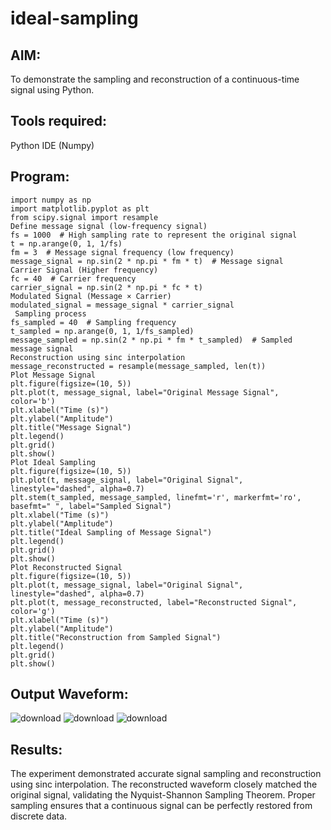 # ideal-sampling
## AIM:
To demonstrate the sampling and reconstruction of a continuous-time signal using Python.
## Tools required:
Python IDE (Numpy)
## Program:
    import numpy as np
    import matplotlib.pyplot as plt
    from scipy.signal import resample
    Define message signal (low-frequency signal)
    fs = 1000  # High sampling rate to represent the original signal
    t = np.arange(0, 1, 1/fs)
    fm = 3  # Message signal frequency (low frequency)
    message_signal = np.sin(2 * np.pi * fm * t)  # Message signal
    Carrier Signal (Higher frequency)
    fc = 40  # Carrier frequency
    carrier_signal = np.sin(2 * np.pi * fc * t)
    Modulated Signal (Message × Carrier)
    modulated_signal = message_signal * carrier_signal
     Sampling process
    fs_sampled = 40  # Sampling frequency
    t_sampled = np.arange(0, 1, 1/fs_sampled)
    message_sampled = np.sin(2 * np.pi * fm * t_sampled)  # Sampled message signal
    Reconstruction using sinc interpolation
    message_reconstructed = resample(message_sampled, len(t))
    Plot Message Signal
    plt.figure(figsize=(10, 5))
    plt.plot(t, message_signal, label="Original Message Signal", color='b')
    plt.xlabel("Time (s)")
    plt.ylabel("Amplitude")
    plt.title("Message Signal")
    plt.legend()
    plt.grid()
    plt.show()
    Plot Ideal Sampling
    plt.figure(figsize=(10, 5))
    plt.plot(t, message_signal, label="Original Signal", linestyle="dashed", alpha=0.7)
    plt.stem(t_sampled, message_sampled, linefmt='r', markerfmt='ro', basefmt=" ", label="Sampled Signal")
    plt.xlabel("Time (s)")
    plt.ylabel("Amplitude")
    plt.title("Ideal Sampling of Message Signal")
    plt.legend()
    plt.grid()
    plt.show()
    Plot Reconstructed Signal
    plt.figure(figsize=(10, 5))
    plt.plot(t, message_signal, label="Original Signal", linestyle="dashed", alpha=0.7)
    plt.plot(t, message_reconstructed, label="Reconstructed Signal", color='g')
    plt.xlabel("Time (s)")
    plt.ylabel("Amplitude")
    plt.title("Reconstruction from Sampled Signal")
    plt.legend()
    plt.grid()
    plt.show()
## Output Waveform:
![download](https://github.com/user-attachments/assets/b8387167-70d7-4c11-b6e9-a5f47d33434b)
![download](https://github.com/user-attachments/assets/36549a0a-d348-408d-a29f-e6152e32f851)
![download](https://github.com/user-attachments/assets/a473f537-afb3-4e3d-b6b6-c59a4c506380)
## Results:
The experiment demonstrated accurate signal sampling and reconstruction using sinc interpolation. The reconstructed waveform closely matched the original signal, validating the Nyquist-Shannon Sampling Theorem. Proper sampling ensures that a continuous signal can be perfectly restored from discrete data.

